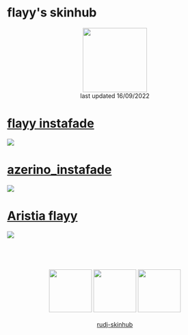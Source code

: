 # flayy's skinhub
<p align="center">
<a href="https://osu.ppy.sh/users/12069464">
  <img src="https://a.ppy.sh/12069464"  
       width="150"
       height="150"></a>
<br>
last updated 16/09/2022
</p>

# [flayy instafade](https://github.com/rudj-skinhub/woal/raw/tyfh/flayy/flayy%20instafade.osk)
[![](https://i.imgur.com/uqhPPIK.png)](https://github.com/rudj-skinhub/woal/raw/tyfh/flayy/flayy%20instafade.osk)

# [azerino_instafade](https://github.com/rudj-skinhub/woal/raw/tyfh/flayy/azerino_instafade.osk)
[![](https://i.imgur.com/7Sg5glh.png)](https://github.com/rudj-skinhub/woal/raw/tyfh/flayy/azerino_instafade.osk)

# [Aristia flayy](https://github.com/rudj-skinhub/woal/raw/tyfh/flayy/Aristia%20flayy.osk)
[![](https://i.imgur.com/zLmYmPx.png)](https://github.com/rudj-skinhub/woal/raw/tyfh/flayy/Aristia%20flayy.osk)

#
<p align="center">
  <br></br>
  <a href="https://www.twitch.tv/yyalf">
  <img src="https://i.imgur.com/HM030lk.png" 
       width="100" 
       height="100"></a>
  <a href="https://www.youtube.com/channel/UCrwksNvVG0-Y70vspPnLBhg">
  <img src="https://i.imgur.com/YWbDUUy.png"  
       width="100" 
       height="100"></a>
  <a href="https://twitter.com/flayynq">
  <img src="https://i.imgur.com/PUQ5uWf.png" 
       width="100" 
       height="100"></a>
  <br></br>
  <a href="README.md">rudj-skinhub</a>
 </p>
